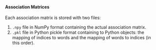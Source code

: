#### Association Matrices

Each association matrix is stored with two files:

1. `.npy` file in NumPy format containing the actual association matrix.
2. `.pkl` file in Python pickle format containing to Python objects: the mapping
   of indices to words and the mapping of words to indices (in this order).
